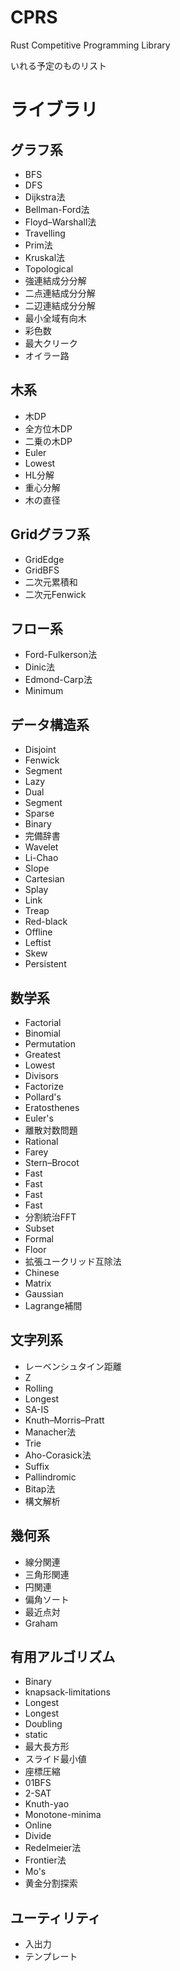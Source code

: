 # CPRS
Rust Competitive Programming Library

いれる予定のものリスト

# ライブラリ

## グラフ系

- BFS
- DFS
- Dijkstra法
- Bellman-Ford法
- Floyd–Warshall法
- Travelling
- Prim法
- Kruskal法
- Topological
- 強連結成分分解
- 二点連結成分分解
- 二辺連結成分分解
- 最小全域有向木
- 彩色数
- 最大クリーク
- オイラー路

## 木系

- 木DP
- 全方位木DP
- 二乗の木DP
- Euler
- Lowest
- HL分解
- 重心分解
- 木の直径

## Gridグラフ系

- GridEdge
- GridBFS
- 二次元累積和
- 二次元Fenwick

## フロー系

- Ford-Fulkerson法
- Dinic法
- Edmond-Carp法
- Minimum

## データ構造系

- Disjoint
- Fenwick
- Segment
- Lazy
- Dual
- Segment
- Sparse
- Binary
- 完備辞書
- Wavelet
- Li-Chao
- Slope
- Cartesian
- Splay
- Link
- Treap
- Red-black
- Offline
- Leftist
- Skew
- Persistent

## 数学系

- Factorial
- Binomial
- Permutation
- Greatest
- Lowest
- Divisors
- Factorize
- Pollard's
- Eratosthenes
- Euler's
- 離散対数問題
- Rational
- Farey
- Stern–Brocot
- Fast
- Fast
- Fast
- Fast
- 分割統治FFT
- Subset
- Formal
- Floor
- 拡張ユークリッド互除法
- Chinese
- Matrix
- Gaussian
- Lagrange補間

## 文字列系

- レーベンシュタイン距離
- Z
- Rolling
- Longest
- SA-IS
- Knuth–Morris–Pratt
- Manacher法
- Trie
- Aho-Corasick法
- Suffix
- Pallindromic
- Bitap法
- 構文解析

## 幾何系

- 線分関連
- 三角形関連
- 円関連
- 偏角ソート
- 最近点対
- Graham

## 有用アルゴリズム

- Binary
- knapsack-limitations
- Longest
- Longest
- Doubling
- static
- 最大長方形
- スライド最小値
- 座標圧縮
- 01BFS
- 2-SAT
- Knuth-yao
- Monotone-minima
- Online
- Divide
- Redelmeier法
- Frontier法
- Mo's
- 黄金分割探索

## ユーティリティ

- 入出力
- テンプレート
